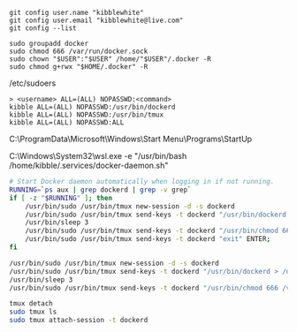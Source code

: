 ```
git config user.name "kibblewhite"
git config user.email "kibblewhite@live.com"
git config --list
```

```
sudo groupadd docker
sudo chmod 666 /var/run/docker.sock
sudo chown "$USER":"$USER" /home/"$USER"/.docker -R
sudo chmod g+rwx "$HOME/.docker" -R
```

/etc/sudoers
```
> <username> ALL=(ALL) NOPASSWD:<command>
kibble ALL=(ALL) NOPASSWD:/usr/bin/dockerd
kibble ALL=(ALL) NOPASSWD:/usr/bin/tmux
kibble ALL=(ALL) NOPASSWD:ALL
```

C:\ProgramData\Microsoft\Windows\Start Menu\Programs\StartUp

C:\Windows\System32\wsl.exe -e "/usr/bin/bash /home/kibble/.services/docker-daemon.sh"

```bash
# Start Docker daemon automatically when logging in if not running.
RUNNING=`ps aux | grep dockerd | grep -v grep`
if [ -z "$RUNNING" ]; then
	/usr/bin/sudo /usr/bin/tmux new-session -d -s dockerd
	/usr/bin/sudo /usr/bin/tmux send-keys -t dockerd "/usr/bin/dockerd > /dev/null 2>&1 &" ENTER;
	/usr/bin/sleep 3
	/usr/bin/sudo /usr/bin/tmux send-keys -t dockerd "/usr/bin/chmod 666 /var/run/docker.sock" ENTER;
	/usr/bin/sudo /usr/bin/tmux send-keys -t dockerd "exit" ENTER;
fi
```

```bash
/usr/bin/sudo /usr/bin/tmux new-session -d -s dockerd
/usr/bin/sudo /usr/bin/tmux send-keys -t dockerd "/usr/bin/dockerd > /dev/null 2>&1 &" ENTER;
/usr/bin/sleep 3
/usr/bin/sudo /usr/bin/tmux send-keys -t dockerd "/usr/bin/chmod 666 /var/run/docker.sock" ENTER;
```

```bash
tmux detach
sudo tmux ls
sudo tmux attach-session -t dockerd
```
